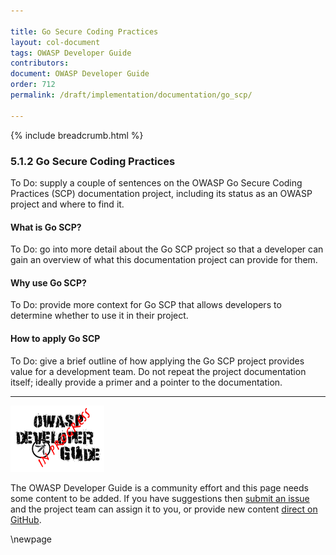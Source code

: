 ```yaml
---

title: Go Secure Coding Practices
layout: col-document
tags: OWASP Developer Guide
contributors:
document: OWASP Developer Guide
order: 712
permalink: /draft/implementation/documentation/go_scp/

---
```


{% include breadcrumb.html %}

### 5.1.2 Go Secure Coding Practices

To Do: supply a couple of sentences on the OWASP Go Secure Coding Practices (SCP) documentation project,
including its status as an OWASP project and where to find it.

#### What is Go SCP?

To Do: go into more detail about the Go SCP project so that a developer
can gain an overview of what this documentation project can provide for them.

#### Why use Go SCP?

To Do: provide more context for Go SCP that allows developers to determine whether to use it in their project.

#### How to apply Go SCP

To Do: give a brief outline of how applying the Go SCP project provides value for a development team.
Do not repeat the project documentation itself; ideally provide a primer and a pointer to the documentation.

----

![Developer Guide](../../../assets/images/dg_wip.png "OWASP Developer Guide")

The OWASP Developer Guide is a community effort and this page needs some content to be added.
If you have suggestions then [submit an issue][issue070102] and the project team can assign it to you,
or provide new content [direct on GitHub][edit070102].

[issue070102]: https://github.com/OWASP/www-project-developer-guide/issues/new?labels=enhancement&template=request.md&title=Update:%2007-implementation/01-documentation/02-go-scp
[edit070102]: https://github.com/OWASP/www-project-developer-guide/blob/main/draft/07-implementation/01-documentation/02-go-scp.md

\newpage
